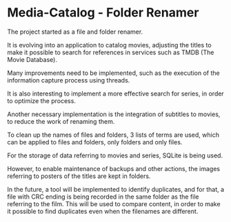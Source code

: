 #  Media-Catalog - Folder Renamer

The project started as a file and folder renamer. 

It is evolving into an application to catalog movies, adjusting the titles to make it possible to search for references in services such as TMDB (The Movie Database). 

Many improvements need to be implemented, such as the execution of the information capture process using threads. 

It is also interesting to implement a more effective search for series, in order to optimize the process. 

Another necessary implementation is the integration of subtitles to movies, to reduce the work of renaming them.

To clean up the names of files and folders, 3 lists of terms are used, which can be applied to files and folders, only folders and only files.

For the storage of data referring to movies and series, SQLite is being used.

However, to enable maintenance of backups and other actions, the images referring to posters of the titles are kept in folders.

In the future, a tool will be implemented to identify duplicates, and for that, a file with CRC ending is being recorded in the same folder as the file referring to the film. This will be used to compare content, in order to make it possible to find duplicates even when the filenames are different.
